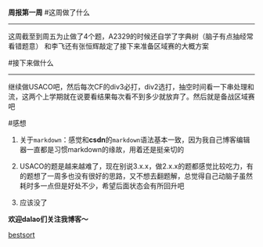 
**周报第一周**
#这周做了什么

---------

这周截至到周五为止做了4个题，A2329的时候还自学了字典树（脑子有点抽经常看错题意）
和李飞还有张恒辉敲定了接下来准备区域赛的大概方案


#接下来做什么

--------
继续做USACO吧，然后每次CF的div3必打，div2选打，抽空时间看一下串处理和流，这两个上学期就在说要看结果每次看不到多少就放弃了。然后就是备战区域赛吧

#感想

1. 关于`markdown`：感觉和**csdn**的`markdown`语法基本一致，因为我自己博客编辑器一直都是习惯markdown的缘故，用着还是挺亲切的

2. USACO的题是越来越难了，现在别说3.x.x，做2.x.x的题都感觉比较吃力，有的题想了一周多也没有很好的思路，又不想去翻题解，总觉得自己动脑子虽然耗时多一点但是好处不少，希望后面状态会有所回升吧

3. 应该没了


**欢迎dalao们关注我博客～**

[bestsort](https://blog.csdn.net/bestsort "风灯记")

